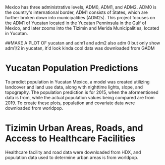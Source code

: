 Mexico has three administrative levels, ADM0, ADM1, and ADM2. ADM0 is the country's international border, ADM1 consists of States, which are further broken down into municipalities (ADM2s). This project focuses on the ADM1 of Yucatan located in the Yucatan Penninsula in the Gulf of Mexico, and later zooms into the Tizimin and Merida Municipalities, located in Yucatan.

##MAKE A PLOT OF yucatan and adm1 and adm2
  also adm 0 but only show adm1/2 in yucatan, it'd look kinda cool
 data was downloaded from GADM
 
 
# Yucatan Population Predictions
  To predict population in Yucatan Mexico, a model was created utilizing landcover and land use data, along with nighttime lights, slope, and topography. The population prediction is for 2015, when the aformentioned data is from, while the actual population values being compared are from 2019. To create these plots, population and covariate data were downloaded from worldpop.
  
  
# Tizimin Urban Areas, Roads, and Access to Healthcare Facilities
  
  Healthcare facility and road data were downloaded from HDX, and population data used to determine urban areas is from worldpop.
  
